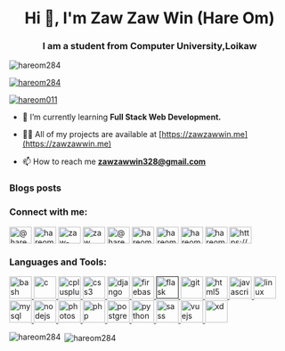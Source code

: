<h1 align="center">Hi 👋, I'm Zaw Zaw Win (Hare Om)</h1>
<h3 align="center">I am a student from Computer University,Loikaw</h3>

<p align="left"> <img src="https://komarev.com/ghpvc/?username=hareom284&label=Profile%20views&color=0e75b6&style=flat" alt="hareom284" /> </p>

<p align="left"> <a href="https://github.com/ryo-ma/github-profile-trophy"><img src="https://github-profile-trophy.vercel.app/?username=hareom284" alt="hareom284" /></a> </p>

<p align="left"> <a href="https://twitter.com/hareom011" target="blank"><img src="https://img.shields.io/twitter/follow/hareom011?logo=twitter&style=for-the-badge" alt="hareom011" /></a> </p>

- 🌱 I’m currently learning **Full Stack Web Development.**

- 👨‍💻 All of my projects are available at [https://zawzawwin.me](https://zawzawwin.me)

- 📫 How to reach me **zawzawwin328@gmail.com**

### Blogs posts
<!-- BLOG-POST-LIST:START -->
<!-- BLOG-POST-LIST:END -->

<p align="left">
<h3 align="left">Connect with me:</h3>
<a href="https://dev.to/@hareom284" target="blank"><img align="center" src="https://cdn.jsdelivr.net/npm/simple-icons@3.0.1/icons/dev-dot-to.svg" alt="@hareom284" height="30" width="40" /></a>
<a href="https://twitter.com/hareom011" target="blank"><img align="center" src="https://cdn.jsdelivr.net/npm/simple-icons@3.0.1/icons/twitter.svg" alt="hareom011" height="30" width="40" /></a>
<a href="https://linkedin.com/in/zaw-zaw-win-b63140198" target="blank"><img align="center" src="https://cdn.jsdelivr.net/npm/simple-icons@3.0.1/icons/linkedin.svg" alt="zaw-zaw-win-b63140198" height="30" width="40" /></a>
<a href="https://fb.com/zaw zaw win" target="blank"><img align="center" src="https://cdn.jsdelivr.net/npm/simple-icons@3.0.1/icons/facebook.svg" alt="zaw zaw win" height="30" width="40" /></a>
<a href="https://medium.com/@hareom284" target="blank"><img align="center" src="https://cdn.jsdelivr.net/npm/simple-icons@3.0.1/icons/medium.svg" alt="@hareom284" height="30" width="40" /></a>
<a href="https://www.codechef.com/users/hareom284" target="blank"><img align="center" src="https://cdn.jsdelivr.net/npm/simple-icons@3.1.0/icons/codechef.svg" alt="hareom284" height="30" width="40" /></a>
<a href="https://codeforces.com/profile/hareom284" target="blank"><img align="center" src="https://cdn.jsdelivr.net/npm/simple-icons@3.0.1/icons/codeforces.svg" alt="hareom284" height="30" width="40" /></a>
<a href="https://auth.geeksforgeeks.org/user/hareom284" target="blank"><img align="center" src="https://cdn.jsdelivr.net/npm/simple-icons@3.0.1/icons/geeksforgeeks.svg" alt="hareom284" height="30" width="40" /></a>
<a href="https://www.topcoder.com/members/hareom284" target="blank"><img align="center" src="https://cdn.jsdelivr.net/npm/simple-icons@3.0.1/icons/topcoder.svg" alt="hareom284" height="30" width="40" /></a>
<a href="/https://www.zawzawwin.imfast.io" target="blank"><img align="center" src="https://cdn.jsdelivr.net/npm/simple-icons@3.0.1/icons/rss.svg" alt="https://www.zawzawwin.imfast.io" height="30" width="40" /></a>
</p>

<h3 align="left">Languages and Tools:</h3>
<p align="left"> <a href="https://www.gnu.org/software/bash/" target="_blank"> <img src="https://www.vectorlogo.zone/logos/gnu_bash/gnu_bash-icon.svg" alt="bash" width="40" height="40"/> </a> <a href="https://www.cprogramming.com/" target="_blank"> <img src="https://devicons.github.io/devicon/devicon.git/icons/c/c-original.svg" alt="c" width="40" height="40"/> </a> <a href="https://www.w3schools.com/cpp/" target="_blank"> <img src="https://devicons.github.io/devicon/devicon.git/icons/cplusplus/cplusplus-original.svg" alt="cplusplus" width="40" height="40"/> </a> <a href="https://www.w3schools.com/css/" target="_blank"> <img src="https://devicons.github.io/devicon/devicon.git/icons/css3/css3-original-wordmark.svg" alt="css3" width="40" height="40"/> </a> <a href="https://www.djangoproject.com/" target="_blank"> <img src="https://devicons.github.io/devicon/devicon.git/icons/django/django-original.svg" alt="django" width="40" height="40"/> </a> <a href="https://firebase.google.com/" target="_blank"> <img src="https://www.vectorlogo.zone/logos/firebase/firebase-icon.svg" alt="firebase" width="40" height="40"/> </a> <a href="" target="_blank"> <img src="https://www.vectorlogo.zone/logos/pocoo_flask/pocoo_flask-icon.svg" alt="flask" width="40" height="40"/> </a> <a href="https://git-scm.com/" target="_blank"> <img src="https://www.vectorlogo.zone/logos/git-scm/git-scm-icon.svg" alt="git" width="40" height="40"/> </a> <a href="https://www.w3.org/html/" target="_blank"> <img src="https://devicons.github.io/devicon/devicon.git/icons/html5/html5-original-wordmark.svg" alt="html5" width="40" height="40"/> </a> <a href="https://developer.mozilla.org/en-US/docs/Web/JavaScript" target="_blank"> <img src="https://devicons.github.io/devicon/devicon.git/icons/javascript/javascript-original.svg" alt="javascript" width="40" height="40"/> </a> <a href="https://www.linux.org/" target="_blank"> <img src="https://devicons.github.io/devicon/devicon.git/icons/linux/linux-original.svg" alt="linux" width="40" height="40"/> </a> <a href="https://www.mysql.com/" target="_blank"> <img src="https://devicons.github.io/devicon/devicon.git/icons/mysql/mysql-original-wordmark.svg" alt="mysql" width="40" height="40"/> </a> <a href="https://nodejs.org" target="_blank"> <img src="https://devicons.github.io/devicon/devicon.git/icons/nodejs/nodejs-original-wordmark.svg" alt="nodejs" width="40" height="40"/> </a> <a href="https://www.photoshop.com/en" target="_blank"> <img src="https://devicons.github.io/devicon/devicon.git/icons/photoshop/photoshop-plain.svg" alt="photoshop" width="40" height="40"/> </a> <a href="https://www.php.net" target="_blank"> <img src="https://devicons.github.io/devicon/devicon.git/icons/php/php-original.svg" alt="php" width="40" height="40"/> </a> <a href="https://www.postgresql.org" target="_blank"> <img src="https://devicons.github.io/devicon/devicon.git/icons/postgresql/postgresql-original-wordmark.svg" alt="postgresql" width="40" height="40"/> </a> <a href="https://www.python.org" target="_blank"> <img src="https://devicons.github.io/devicon/devicon.git/icons/python/python-original.svg" alt="python" width="40" height="40"/> </a> <a href="https://sass-lang.com" target="_blank"> <img src="https://devicons.github.io/devicon/devicon.git/icons/sass/sass-original.svg" alt="sass" width="40" height="40"/> </a> <a href="https://vuejs.org/" target="_blank"> <img src="https://devicons.github.io/devicon/devicon.git/icons/vuejs/vuejs-original-wordmark.svg" alt="vuejs" width="40" height="40"/> </a> <a href="https://www.adobe.com/products/xd.html" target="_blank"> <img src="https://cdn.worldvectorlogo.com/logos/adobe-xd.svg" alt="xd" width="40" height="40"/> </a> </p>

<p><img align="left" src="https://github-readme-stats.vercel.app/api/top-langs/?username=hareom284&layout=compact" alt="hareom284" /></p>

<p>&nbsp;<img align="center" src="https://github-readme-stats.vercel.app/api?username=hareom284&show_icons=true" alt="hareom284" /></p>
